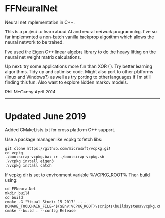 FFNeuralNet
===========

Neural net implementation in C++.

This is a project to learn about AI and neural network programming. I've so far implemented a non-batch vanilla backprop
algorithm which allows the neural network to be trained.

I've used the Eigen C++ linear algebra library to do the heavy lifting on the neural net weight matrix calculations.

Up next: try some applications more fun than XOR (!). Try better learning algorithms. Tidy up and optimise code.
Might also port to other platforms (linux and Windows?) as well as try porting to other languages if I'm still
finding this fun.
Also want to explore hidden markov models.

Phil McCarthy
April 2014

---

Updated June 2019
=================

Added CMakeLists.txt for cross platform C++ support.

Use a package manager like vcpkg to fetch libs:
```
git clone https://github.com/microsoft/vcpkg.git
cd vcpkg
.\bootstrap-vcpkg.bat or ./bootstrap-vcpkg.sh
.\vcpkg install eigen3
.\vcpkg install catch
```

If vcpkg dir is set to environment variable %VCPKG_ROOT% Then build using:

```
cd FFNeuralNet
mkdir build
cd build
cmake -G "Visual Studio 15 2017" .. -DCMAKE_TOOLCHAIN_FILE="$($Env:VCPKG_ROOT)\scripts\buildsystems\vcpkg.cmake"
cmake --build . --config Release
```